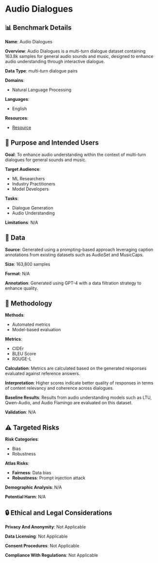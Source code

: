 # Audio Dialogues

## 📊 Benchmark Details

**Name**: Audio Dialogues

**Overview**: Audio Dialogues is a multi-turn dialogue dataset containing 163.8k samples for general audio sounds and music, designed to enhance audio understanding through interactive dialogue.

**Data Type**: multi-turn dialogue pairs

**Domains**:
- Natural Language Processing

**Languages**:
- English

**Resources**:
- [Resource](https://audiodialogues.github.io/LLMs)

## 🎯 Purpose and Intended Users

**Goal**: To enhance audio understanding within the context of multi-turn dialogues for general sounds and music.

**Target Audience**:
- ML Researchers
- Industry Practitioners
- Model Developers

**Tasks**:
- Dialogue Generation
- Audio Understanding

**Limitations**: N/A

## 💾 Data

**Source**: Generated using a prompting-based approach leveraging caption annotations from existing datasets such as AudioSet and MusicCaps.

**Size**: 163,800 samples

**Format**: N/A

**Annotation**: Generated using GPT-4 with a data filtration strategy to enhance quality.

## 🔬 Methodology

**Methods**:
- Automated metrics
- Model-based evaluation

**Metrics**:
- CIDEr
- BLEU Score
- ROUGE-L

**Calculation**: Metrics are calculated based on the generated responses evaluated against reference answers.

**Interpretation**: Higher scores indicate better quality of responses in terms of content relevancy and coherence across dialogues.

**Baseline Results**: Results from audio understanding models such as LTU, Qwen-Audio, and Audio Flamingo are evaluated on this dataset.

**Validation**: N/A

## ⚠️ Targeted Risks

**Risk Categories**:
- Bias
- Robustness

**Atlas Risks**:
- **Fairness**: Data bias
- **Robustness**: Prompt injection attack

**Demographic Analysis**: N/A

**Potential Harm**: N/A

## 🔒 Ethical and Legal Considerations

**Privacy And Anonymity**: Not Applicable

**Data Licensing**: Not Applicable

**Consent Procedures**: Not Applicable

**Compliance With Regulations**: Not Applicable
